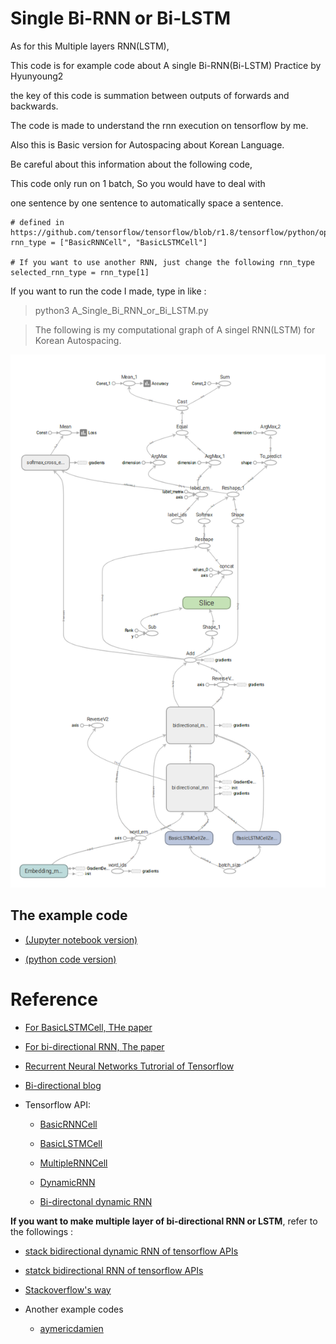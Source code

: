 # Single Bi-RNN or Bi-LSTM

As for this Multiple layers RNN(LSTM),

This code is for example code about A single Bi-RNN(Bi-LSTM) Practice by Hyunyoung2

the key of this code is summation between outputs of forwards and backwards.

The code is made to understand the rnn execution on tensorflow by me.

Also this is Basic version for Autospacing about Korean Language.

Be careful about this information about the following code,

This code only run on 1 batch, So you would have to deal with

one sentence by one sentence to automatically space a sentence.

```
# defined in https://github.com/tensorflow/tensorflow/blob/r1.8/tensorflow/python/ops/rnn_cell_impl.py
rnn_type = ["BasicRNNCell", "BasicLSTMCell"]

# If you want to use another RNN, just change the following rnn_type
selected_rnn_type = rnn_type[1]
```

If you want to run the code I made, type in like :

> python3 A_Single_Bi_RNN_or_Bi_LSTM.py

> The following is my computational graph of A singel RNN(LSTM) for Korean Autospacing. 

![](https://raw.githubusercontent.com/hyunyoung2/Hyunyoung2_Autospacing/master/Single_Bi_RNN_or_LSTM/Single_bi_RNN_or_LSTM.png)

## The example code

- [(Jupyter notebook version)](https://nbviewer.jupyter.org/github/hyunyoung2/Hyunyoung2_Autospacing/blob/master/Multiple_layers_RNN_or_LSTM/Multiple_layers_RNN_or_LSTM.ipynb) 

- [(python code version)](https://github.com/hyunyoung2/Hyunyoung2_Autospacing/blob/master/Single_Bi_RNN_or_LSTM/A_Single_Bi_RNN_or_Bi_LSTM.py)

# Reference
  
 - [For BasicLSTMCell, THe paper](https://arxiv.org/abs/1409.2329v5)
 
 - [For bi-directional RNN, The paper](https://arxiv.org/abs/1303.5778v1)

 - [Recurrent Neural Networks Tutrorial of Tensorflow](https://www.tensorflow.org/tutorials/recurrent)
 
 - [Bi-directional blog](https://guillaumegenthial.github.io/sequence-tagging-with-tensorflow.html)

 - Tensorflow API: 
  
   - [BasicRNNCell](https://www.tensorflow.org/versions/r1.8/api_docs/python/tf/contrib/rnn/BasicRNNCell)
  
   - [BasicLSTMCell](https://www.tensorflow.org/versions/r1.8/api_docs/python/tf/contrib/rnn/BasicLSTMCell)
   
   - [MultipleRNNCell](https://www.tensorflow.org/versions/r1.8/api_docs/python/tf/contrib/rnn/MultiRNNCell)
  
   - [DynamicRNN](https://www.tensorflow.org/versions/r1.8/api_docs/python/tf/nn/dynamic_rnn)
   
   - [Bi-directonal dynamic RNN](https://www.tensorflow.org/versions/r1.8/api_docs/python/tf/nn/bidirectional_dynamic_rnn)
  
 **If you want to make multiple layer of bi-directional RNN or LSTM**, refer to the followings :
 
  - [stack bidirectional dynamic RNN of tensorflow APIs](https://www.tensorflow.org/version/r1.8/api_docs/python/tf/contrib/rnn/stack_bidirectional_dynamic_rnn)
  
  - [statck bidirectional RNN of tensorflow APIs](https://www.tensorflow.org/api_docs/python/tf/contrib/rnn/stack_bidirectional_rnn)

  - [Stackoverflow's way](https://stackoverflow.com/questions/46189318/how-to-use-multilayered-bidirectional-lstm-in-tensorflow)
 
 
 - Another example codes 
 
   - [aymericdamien](https://github.com/aymericdamien/TensorFlow-Examples/blob/master/examples/3_NeuralNetworks/bidirectional_rnn.py)
